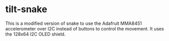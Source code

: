 # tilt-snake
This is a modified version of snake to use the Adafruit MMA8451 accelerometer over I2C instead of buttons to control the movement.
It uses the 128x64 I2C OLED shield.
